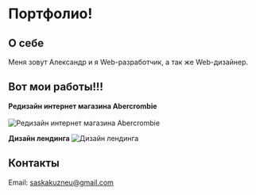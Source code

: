 # Портфолио!
## О себе
Меня зовут Александр и я Web-разработчик, а так же Web-дизайнер.

## Вот мои работы!!!
**Редизайн интернет магазина Abercrombie**<br>  
![Редизайн интернет магазина Abercrombie](/img/Редизайн%20интернет%20магазина.png)

**Дизайн лендинга**
![Дизайн лендинга](/img/Lending%20page%20ZEMEX.png)

## Контакты
Email: <saskakuzneu@gmail.com>